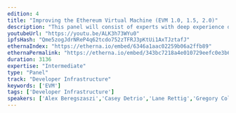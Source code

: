```yaml
---
edition: 4
title: "Improving the Ethereum Virtual Machine (EVM 1.0, 1.5, 2.0)"
description: "This panel will consist of experts with deep experience designing and building both the current iteration of the Ethereum Virtual Machine, EVM 1.0, as well as various candidates for future virtual machines including EVM 1.5 (several improvements to the existing EVM) and Ewasm (a reimagining of the Ethereum Virtual Machine built using industry-standard WebAssembly technology). These experts will discuss the history and current state of EVM 1.0, the various improvement proposals that are on the table, and the various initiatives underway today. It will also touch upon harder, more controversial questions regarding the EVM 1.5 and EVM 2.0 (Ewasm) proposals. The panel will give audience members an opportunity to learn about how and why Ethereum and its smart contracts work the way they do today, to ask questions of the experts behind this design, and to participate in the conversation about the future of Ethereum--both the low-level virtual machine and the stack of developer tooling (such as Solidity) built on top of it."
youtubeUrl: "https://youtu.be/ALK3h73WYu0"
ipfsHash: "Qme5zogJdrNReP4q62tcdo752zTFRJ3pKtUi1AxTJztafJ"
ethernaIndex: "https://etherna.io/embed/6346a1aac02259b06a2ffb89"
ethernaPermalink: "https://etherna.io/embed/343bc7218a4e010729eefc0e3b64b733801c3368fb5705dcd60e9f268b415b35"
duration: 3136
expertise: "Intermediate"
type: "Panel"
track: "Developer Infrastructure"
keywords: ['EVM']
tags: ['Developer Infrastructure']
speakers: ['Alex Beregszaszi','Casey Detrio','Lane Rettig','Gregory Colvin','Danny Ryan','Paweł Bylica']
---
```

